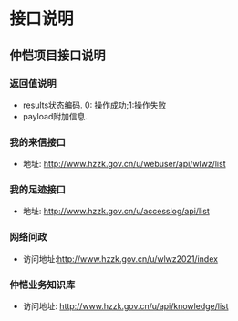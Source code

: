# 接口说明
## 仲恺项目接口说明
### 返回值说明
- results状态编码. 0: 操作成功;1:操作失败
- payload附加信息. 

### 我的来信接口
- 地址: http://www.hzzk.gov.cn/u/webuser/api/wlwz/list
### 我的足迹接口
- 地址: http://www.hzzk.gov.cn/u/accesslog/api/list
### 网络问政
- 访问地址:http://www.hzzk.gov.cn/u/wlwz2021/index
### 仲恺业务知识库
- 访问地址: http://www.hzzk.gov.cn/u/api/knowledge/list
